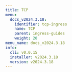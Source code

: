 ```yaml
---
title: TCP
menu:
  docs_v2024.3.18:
    identifier: tcp-ingress
    name: TCP
    parent: ingress-guides
    weight: 20
menu_name: docs_v2024.3.18
info:
  cli: v0.0.15
  installer: v2024.3.18
  version: v2024.3.18
---
```


